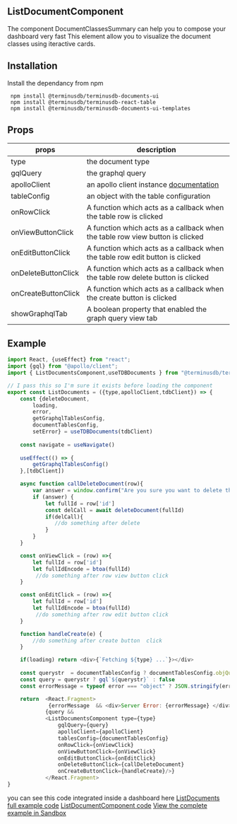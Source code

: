 ## ListDocumentComponent
The component DocumentClassesSummary can help you to compose your dashboard very fast 
This element allow you to visualize the document classes using iteractive cards.

## Installation

Install the dependancy from npm

```
 npm install @terminusdb/terminusdb-documents-ui
 npm install @terminusdb/terminusdb-react-table
 npm install @terminusdb/terminusdb-documents-ui-templates
```

## Props
| props |description  |
|--|--|
|type| the document type
|gqlQuery|the graphql query|
|apolloClient| an apollo client instance [documentation](https://www.apollographql.com/docs/react/)|
|tableConfig| an object with the table configuration|
|onRowClick|A function which acts as a callback when the table row is clicked|
|onViewButtonClick|A function which acts as a callback when the table row view button is clicked|
|onEditButtonClick|A function which acts as a callback when the table row edit button is clicked|
|onDeleteButtonClick|A function which acts as a callback when the table row delete button is clicked|
|onCreateButtonClick|A function which acts as a callback when the create button is clicked|
|showGraphqlTab|A boolean property that enabled the graph query view tab|

## Example
```js
import React, {useEffect} from "react";
import {gql} from "@apollo/client";
import { ListDocumentsComponent,useTDBDocuments } from "@terminusdb/terminusdb-documents-ui-template";

// I pass this so I'm sure it exists before loading the component
export const ListDocuments = ({type,apolloClient,tdbClient}) => {    
    const {deleteDocument,
        loading,
        error,
        getGraphqlTablesConfig,
        documentTablesConfig,
        setError} = useTDBDocuments(tdbClient)
    
    const navigate = useNavigate()
    
    useEffect(() => {
        getGraphqlTablesConfig()
    },[tdbClient])

    async function callDeleteDocument(row){
        var answer = window.confirm("Are you sure you want to delete this document");
        if (answer) {
            let fullId = row['id']
            const delCall = await deleteDocument(fullId)
            if(delCall){
               //do something after delete
            }
        } 
    }

    const onViewClick = (row) =>{
        let fullId = row['id']
        let fullIdEncode = btoa(fullId)
         //do something after row view button click
    }

    const onEditClick = (row) =>{
        let fullId = row['id']
        let fullIdEncode = btoa(fullId)
         //do something after row edit button click
    }

    function handleCreate(e) {
        //do something after create button  click
    }

    if(loading) return <div>{`Fetching ${type} ...`}></div>
    
    const querystr  = documentTablesConfig ? documentTablesConfig.objQuery[type].query : null
    const query = querystr ? gql`${querystr}` : false
    const errorMessage = typeof error === "object" ? JSON.stringify(error,null,4) : error

    return  <React.Fragment>
             {errorMessage  && <div>Server Error: {errorMessage} </div>}}
            {query &&
            <ListDocumentsComponent type={type}
                gqlQuery={query} 
                apolloClient={apolloClient} 
                tablesConfig={documentTablesConfig} 
                onRowClick={onViewClick} 
                onViewButtonClick={onViewClick}
                onEditButtonClick={onEditClick}
                onDeleteButtonClick={callDeleteDocument}
                onCreateButtonClick={handleCreate}/>}
            </React.Fragment> 
}
```

you can see this code integrated inside a dashboard here
[ListDocuments full example code]()
[ListDocumentComponent code]()
[View the complete example in Sandbox]()


